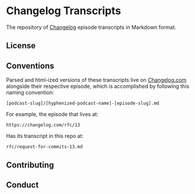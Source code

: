 # Changelog Transcripts

The repository of [Changelog](https://changelog.com) episode transcripts in Markdown format.

## License

## Conventions

Parsed and html-ized versions of these transcripts live on [Changelog.com](https://changelog.com) alongside their respective episode, which is accomplished by following this naming convention:

`[podcast-slug]/[hyphenized-podcast-name]-[episode-slug].md`

For example, the episode that lives at:

`https://changelog.com/rfc/13`

Has its transcript in this repo at:

`rfc/request-for-commits-13.md`

## Contributing

## Conduct
